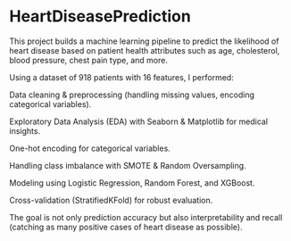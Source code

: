 # HeartDiseasePrediction
This project builds a machine learning pipeline to predict the likelihood of heart disease based on patient health attributes such as age, cholesterol, blood pressure, chest pain type, and more.

Using a dataset of 918 patients with 16 features, I performed:

Data cleaning & preprocessing (handling missing values, encoding categorical variables).

Exploratory Data Analysis (EDA) with Seaborn & Matplotlib for medical insights.

One-hot encoding for categorical variables.

Handling class imbalance with SMOTE & Random Oversampling.

Modeling using Logistic Regression, Random Forest, and XGBoost.

Cross-validation (StratifiedKFold) for robust evaluation.

The goal is not only prediction accuracy but also interpretability and recall (catching as many positive cases of heart disease as possible).

